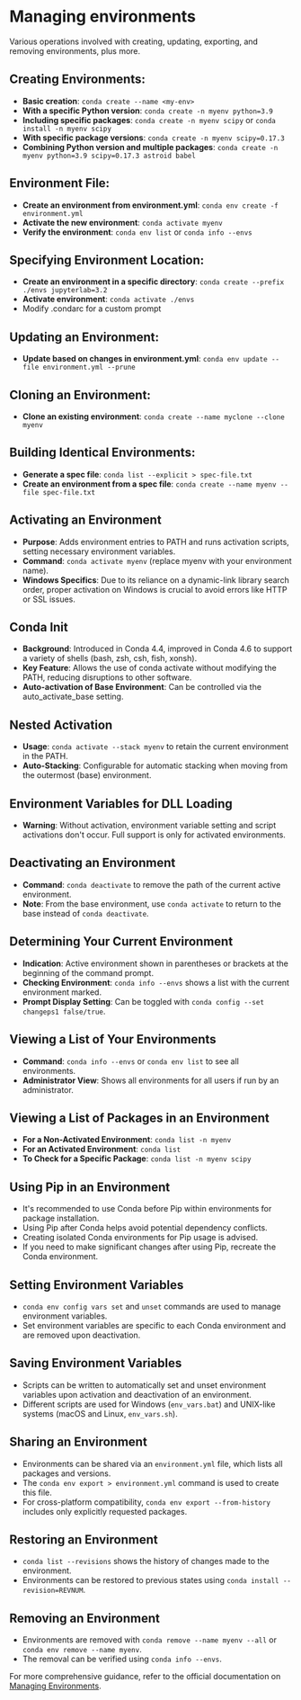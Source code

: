 # Managing environments

Various operations involved with creating, updating, exporting, and removing environments, plus more.

## Creating Environments:

- **Basic creation**: `conda create --name <my-env>`
- **With a specific Python version**: `conda create -n myenv python=3.9`
- **Including specific packages**: `conda create -n myenv scipy` or `conda install -n myenv scipy`
- **With specific package versions**: `conda create -n myenv scipy=0.17.3`
- **Combining Python version and multiple packages**: `conda create -n myenv python=3.9 scipy=0.17.3 astroid babel`

## Environment File:

- **Create an environment from environment.yml**: `conda env create -f environment.yml`
- **Activate the new environment**: `conda activate myenv`
- **Verify the environment**: `conda env list` or `conda info --envs`

## Specifying Environment Location:

- **Create an environment in a specific directory**: `conda create --prefix ./envs jupyterlab=3.2`
- **Activate environment**: `conda activate ./envs`
- Modify .condarc for a custom prompt

## Updating an Environment:

- **Update based on changes in environment.yml**: `conda env update --file environment.yml --prune`

## Cloning an Environment:

- **Clone an existing environment**: `conda create --name myclone --clone myenv`

## Building Identical Environments:

- **Generate a spec file**: `conda list --explicit > spec-file.txt`
- **Create an environment from a spec file**: `conda create --name myenv --file spec-file.txt`

## Activating an Environment

- **Purpose**: Adds environment entries to PATH and runs activation scripts, setting necessary environment variables.
- **Command**: `conda activate myenv` (replace myenv with your environment name).
- **Windows Specifics**: Due to its reliance on a dynamic-link library search order, proper activation on Windows is crucial to avoid errors like HTTP or SSL issues.

## Conda Init

- **Background**: Introduced in Conda 4.4, improved in Conda 4.6 to support a variety of shells (bash, zsh, csh, fish, xonsh).
- **Key Feature**: Allows the use of conda activate without modifying the PATH, reducing disruptions to other software.
- **Auto-activation of Base Environment**: Can be controlled via the auto_activate_base setting.

## Nested Activation

- **Usage**: `conda activate --stack myenv` to retain the current environment in the PATH.
- **Auto-Stacking**: Configurable for automatic stacking when moving from the outermost (base) environment.

## Environment Variables for DLL Loading

- **Warning**: Without activation, environment variable setting and script activations don't occur. Full support is only for activated environments.

## Deactivating an Environment

- **Command**: `conda deactivate` to remove the path of the current active environment.
- **Note**: From the base environment, use `conda activate` to return to the base instead of `conda deactivate`.

## Determining Your Current Environment

- **Indication**: Active environment shown in parentheses or brackets at the beginning of the command prompt.
- **Checking Environment**: `conda info --envs` shows a list with the current environment marked.
- **Prompt Display Setting**: Can be toggled with `conda config --set changeps1 false/true`.

## Viewing a List of Your Environments

- **Command**: `conda info --envs` or `conda env list` to see all environments.
- **Administrator View**: Shows all environments for all users if run by an administrator.

## Viewing a List of Packages in an Environment

- **For a Non-Activated Environment**: `conda list -n myenv`
- **For an Activated Environment**: `conda list`
- **To Check for a Specific Package**: `conda list -n myenv scipy`

## Using Pip in an Environment

- It's recommended to use Conda before Pip within environments for package installation.
- Using Pip after Conda helps avoid potential dependency conflicts.
- Creating isolated Conda environments for Pip usage is advised.
- If you need to make significant changes after using Pip, recreate the Conda environment.

## Setting Environment Variables
- `conda env config vars set` and `unset` commands are used to manage environment variables.
- Set environment variables are specific to each Conda environment and are removed upon deactivation.

## Saving Environment Variables

- Scripts can be written to automatically set and unset environment variables upon activation and deactivation of an environment.
- Different scripts are used for Windows (`env_vars.bat`) and UNIX-like systems (macOS and Linux, `env_vars.sh`).

## Sharing an Environment

- Environments can be shared via an `environment.yml` file, which lists all packages and versions.
- The `conda env export > environment.yml` command is used to create this file.
- For cross-platform compatibility, `conda env export --from-history` includes only explicitly requested packages.

## Restoring an Environment

- `conda list --revisions` shows the history of changes made to the environment.
- Environments can be restored to previous states using `conda install --revision=REVNUM`.

## Removing an Environment

- Environments are removed with `conda remove --name myenv --all` or `conda env remove --name myenv`.
- The removal can be verified using `conda info --envs`.

For more comprehensive guidance, refer to the official documentation on [Managing Environments](https://conda.io/projects/conda/en/latest/user-guide/tasks/manage-environments.html).
